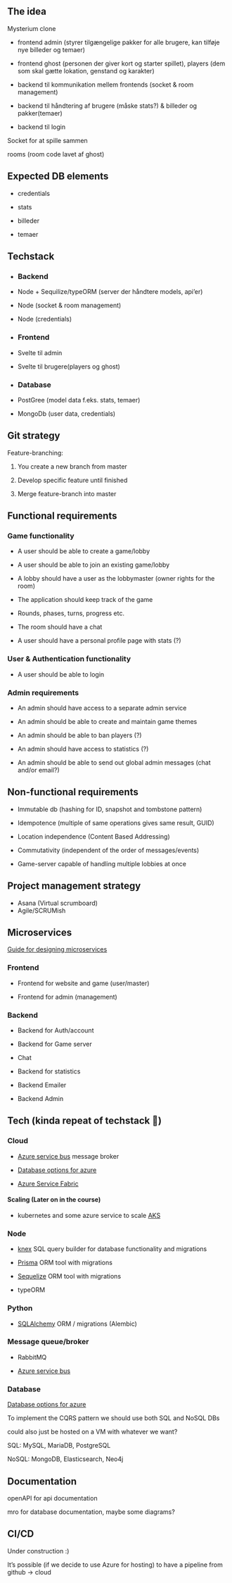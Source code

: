 
## The idea

Mysterium clone

-   frontend admin (styrer tilgængelige pakker for alle brugere, kan tilføje nye billeder og temaer)
    
-   frontend ghost (personen der giver kort og starter spillet), players (dem som skal gætte lokation, genstand og karakter)
    
-   backend til kommunikation mellem frontends (socket & room management)
    
-   backend til håndtering af brugere (måske stats?) & billeder og pakker(temaer)
    
-   backend til login
    

Socket for at spille sammen

rooms (room code lavet af ghost)

## Expected DB elements

-   credentials
    

-   stats
    

-   billeder
    
-   temaer
    

  

## Techstack

-   ### Backend
    

-   Node + Sequilize/typeORM (server der håndtere models, api’er)
    
-   Node (socket & room management)
    
-   Node (credentials)
    

-   ### Frontend
    

-   Svelte til admin
    
-   Svelte til brugere(players og ghost)
    

-   ### Database
    

-   PostGree (model data f.eks. stats, temaer)
    
-   MongoDb (user data, credentials)
    

  

## Git strategy

Feature-branching:

1.  You create a new branch from master
    
2.  Develop specific feature until finished
    
3.  Merge feature-branch into master
    

  
  

## Functional requirements

  

### Game functionality

-   A user should be able to create a game/lobby
    
-   A user should be able to join an existing game/lobby
    
-   A lobby should have a user as the lobbymaster (owner rights for the room)
    
-   The application should keep track of the game
    

-   Rounds, phases, turns, progress etc.
    

-   The room should have a chat
    
-   A user should have a personal profile page with stats (?)  
      
    

### User & Authentication functionality

-   A user should be able to login
    

  

### Admin requirements

-   An admin should have access to a separate admin service
    
-   An admin should be able to create and maintain game themes
    
-   An admin should be able to ban players (?)
    
-   An admin should have access to statistics (?)
    
-   An admin should be able to send out global admin messages (chat and/or email?)
    

  

## Non-functional requirements

-   Immutable db (hashing for ID, snapshot and tombstone pattern)
    
-   Idempotence (multiple of same operations gives same result, GUID)
    
-   Location independence (Content Based Addressing)
    
-   Commutativity (independent of the order of messages/events)
    
-   Game-server capable of handling multiple lobbies at once
    

## Project management strategy

-   Asana (Virtual scrumboard)
-   Agile/SCRUMish


## Microservices

[Guide for designing microservices](https://learn.microsoft.com/en-us/azure/architecture/microservices/)

### Frontend

-   Frontend for website and game (user/master)
    
-   Frontend for admin (management)
    

### Backend

-   Backend for Auth/account
    
-   Backend for Game server
    

-   Chat
    

-   Backend for statistics
    
-   Backend Emailer
    
-   Backend Admin
    

  

## Tech (kinda repeat of techstack 🙂)

### Cloud

-   [Azure service bus](https://learn.microsoft.com/en-us/azure/service-bus-messaging/) message broker
    
-   [Database options for azure](https://learn.microsoft.com/en-us/azure/?product=databases)
    
-   [Azure Service Fabric](https://learn.microsoft.com/en-us/azure/service-fabric/service-fabric-overview)
    

#### Scaling (Later on in the course)

-   kubernetes and some azure service to scale [AKS](https://learn.microsoft.com/en-us/azure/architecture/reference-architectures/containers/aks-start-here)
    

### Node

-   [knex](https://knexjs.org/) SQL query builder for database functionality and migrations
    
-   [Prisma](https://www.prisma.io/) ORM tool with migrations
    
-   [Sequelize](https://sequelize.org/) ORM tool with migrations
    
-   typeORM
    

### Python

-   [SQLAlchemy](https://alembic.sqlalchemy.org/en/latest/tutorial.html) ORM / migrations (Alembic)
    

  

### Message queue/broker

-   RabbitMQ
    
-   [Azure service bus](https://learn.microsoft.com/en-us/azure/service-bus-messaging/)
    

### Database

[Database options for azure](https://learn.microsoft.com/en-us/azure/?product=databases)

  

To implement the CQRS pattern we should use both SQL and NoSQL DBs

  

could also just be hosted on a VM with whatever we want?

  

SQL: MySQL, MariaDB, PostgreSQL

  

NoSQL: MongoDB, Elasticsearch, Neo4j

  

## Documentation

openAPI for api documentation

mro for database documentation, maybe some diagrams?

  
  

## CI/CD

Under construction :)

  

It’s possible (if we decide to use Azure for hosting) to have a pipeline from github -> cloud

